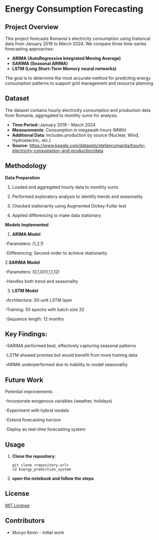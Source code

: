# Energy Consumption Forecasting 

## Project Overview

This project forecasts Romania's electricity consumption using historical data from January 2019 to March 2024. We compare three time-series forecasting approaches:

- **ARIMA (AutoRegressive Integrated Moving Average)**
- **SARIMA (Seasonal ARIMA)**
- **LSTM (Long Short-Term Memory neural networks)**

The goal is to determine the most accurate method for predicting energy consumption patterns to support grid management and resource planning.

## Dataset

The dataset contains hourly electricity consumption and production data from Romania, aggregated to monthly sums for analysis.

- **Time Period:**:January 2019 - March 2024
- **Measurements**: Consumption in megawatt-hours (MWh)
- **Additional Data**:  Includes production by source (Nuclear, Wind, Hydroelectric, etc.)
- **Source**: https://www.kaggle.com/datasets/stefancomanita/hourly-electricity-consumption-and-production/data


## Methodology

**Data Preparation**
  1. Loaded and aggregated hourly data to monthly sums

  2. Performed exploratory analysis to identify trends and seasonality

  3. Checked stationarity using Augmented Dickey-Fuller test

  4. Applied differencing to make data stationary

**Models Implemented**

1. **ARIMA Model**
   
-Parameters: (1,2,1)

-Differencing: Second-order to achieve stationarity

2.**SARIMA Model**

-Parameters: (0,1,0)(1,1,1,12)

-Handles both trend and seasonality

3. **LSTM Model**
   
-Architecture: 50-unit LSTM layer

-Training: 50 epochs with batch size 32

-Sequence length: 12 months

## Key Findings:

-SARIMA performed best, effectively capturing seasonal patterns

-LSTM showed promise but would benefit from more training data

-ARIMA underperformed due to inability to model seasonality

## Future Work

Potential improvements:

-Incorporate exogenous variables (weather, holidays)

-Experiment with hybrid models

-Extend forecasting horizon

-Deploy as real-time forecasting system

## Usage

1. **Clone the repository**:
   ```
   git clone <repository-url>
   cd Energy_prediction_system
   ```

2. **open the notebook and follow the steps**
   

## License

[MIT License](LICENSE)

## Contributors

- Mucyo Kevin - Initial work 
